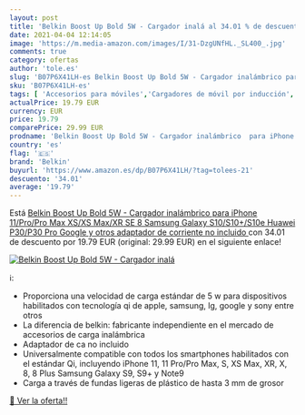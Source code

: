 ```yaml
---
layout: post
title: 'Belkin Boost Up Bold 5W - Cargador inalá al 34.01 % de descuento'
date: 2021-04-04 12:14:05
image: 'https://m.media-amazon.com/images/I/31-DzgUNfHL._SL400_.jpg'
comments: true
category: ofertas
author: 'tole.es'
slug: 'B07P6X41LH-es Belkin Boost Up Bold 5W - Cargador inalámbrico para iPhone...'
sku: 'B07P6X41LH-es'
tags: [ 'Accesorios para móviles','Cargadores de móvil por inducción','Cargadores para móviles','Comunicación móvil y accesorios','Electrónica','belkin','iphone', ]
actualPrice: 19.79 EUR
currency: EUR
price: 19.79
comparePrice: 29.99 EUR
prodname: 'Belkin Boost Up Bold 5W - Cargador inalámbrico  para iPhone 11/Pro/Pro Max  XS/XS Max/XR  SE  8  Samsung Galaxy S10/S10+/S10e  Huawei P30/P30 Pro  Google y otros  adaptador de corriente no incluido '
country: 'es'
flag: '🇪🇸'
brand: 'Belkin'
buyurl: 'https://www.amazon.es/dp/B07P6X41LH/?tag=tolees-21'
descuento: '34.01'
average: '19.79'
---
```


Está [Belkin Boost Up Bold 5W - Cargador inalámbrico  para iPhone 11/Pro/Pro Max  XS/XS Max/XR  SE  8  Samsung Galaxy S10/S10+/S10e  Huawei P30/P30 Pro  Google y otros  adaptador de corriente no incluido ](https://www.amazon.es/dp/B07P6X41LH/?tag=tolees-21) con 34.01 de descuento por 19.79 EUR (original: 29.99 EUR) en el siguiente enlace!

[![Belkin Boost Up Bold 5W - Cargador inalá](https://m.media-amazon.com/images/I/31-DzgUNfHL._SL400_.jpg)](https://www.amazon.es/dp/B07P6X41LH/?tag=tolees-21)

ℹ️:

- Proporciona una velocidad de carga estándar de 5 w para dispositivos habilitados con tecnología qi de apple, samsung, lg, google y sony entre otros
- La diferencia de belkin: fabricante independiente en el mercado de accesorios de carga inalámbrica
- Adaptador de ca no incluido
- Universalmente compatible con todos los smartphones habilitados con el estándar Qi, incluyendo iPhone 11, 11 Pro/Pro Max, S, XS Max, XR, X, 8, 8 Plus Samsung Galaxy S9, S9+ y Note9
- Carga a través de fundas ligeras de plástico de hasta 3 mm de grosor

[🛒 Ver la oferta!!](https://www.amazon.es/dp/B07P6X41LH/?tag=tolees-21)
